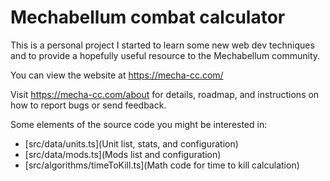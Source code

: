# Mechabellum combat calculator

This is a personal project I started to learn some new web dev
techniques and to provide a hopefully useful resource to the Mechabellum
community.

You can view the website at https://mecha-cc.com/

Visit https://mecha-cc.com/about for details, roadmap, and 
instructions on how to report bugs or send feedback.

Some elements of the source code you might be interested in:

- [src/data/units.ts](Unit list, stats, and configuration)
- [src/data/mods.ts](Mods list and configuration)
- [src/algorithms/timeToKill.ts](Math code for time to kill calculation)
